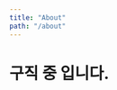 ```yaml
---
title: "About"
path: "/about"
---
```

# 구직 중 입니다. 

<script src="https://gist.github.com/dididy/77b2f9b6c2859e8c3d724e4f4d614709.js"></script>